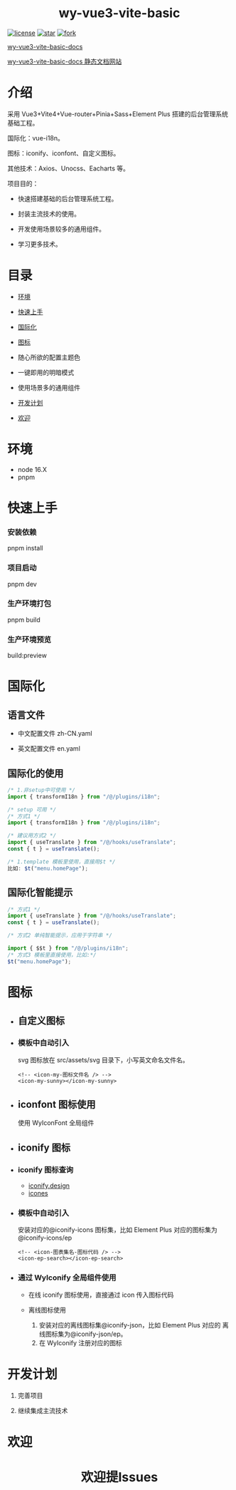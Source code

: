 <h1 align="center">wy-vue3-vite-basic</h1>

[![license](https://img.shields.io/badge/license-MIT-green)](LICENSE)
<a href='https://gitee.com/little-star227/wy-vue3-vite-basic/stargazers'><img src='https://gitee.com/little-star227/wy-vue3-vite-basic/badge/star.svg?theme=dark' alt='star'></img></a>
<a href='https://gitee.com/little-star227/wy-vue3-vite-basic/members'><img src='https://gitee.com/little-star227/wy-vue3-vite-basic/badge/fork.svg?theme=dark' alt='fork'></img></a>

[wy-vue3-vite-basic-docs](https://gitee.com/little-star227/wy-vue3-vite-basic-docs)

[wy-vue3-vite-basic-docs 静态文档网站](http://little-star227.gitee.io/wy-vue3-vite-basic-docs/)

# 介绍

采用 Vue3+Vite4+Vue-router+Pinia+Sass+Element Plus 搭建的后台管理系统基础工程。

国际化：vue-i18n。

图标：iconify、iconfont、自定义图标。

其他技术：Axios、Unocss、Eacharts 等。

项目目的：

- 快速搭建基础的后台管理系统工程。

- 封装主流技术的使用。

- 开发使用场景较多的通用组件。

- 学习更多技术。

# 目录

- [环境](#环境)

- [快速上手](#快速上手)

- [国际化](#国际化)

- [图标](#图标)

- 随心所欲的配置主题色

- 一键即用的明暗模式

- 使用场景多的通用组件

- [开发计划](#开发计划)

- [欢迎](#欢迎)

# 环境

- node 16.X
- pnpm

# 快速上手

### 安装依赖

pnpm install

### 项目启动

pnpm dev

### 生产环境打包

pnpm build

### 生产环境预览

build:preview

# 国际化

## 语言文件

- 中文配置文件 zh-CN.yaml

- 英文配置文件 en.yaml

## 国际化的使用

```ts
/* 1.非setup中可使用 */
import { transformI18n } from "/@/plugins/i18n";
```

```ts
/* setup 可用 */
/* 方式1 */
import { transformI18n } from "/@/plugins/i18n";

/* 建议用方式2 */
import { useTranslate } from "/@/hooks/useTranslate";
const { t } = useTranslate();
```

```ts
/* 1.template 模板里使用，直接用$t */
比如: $t("menu.homePage");
```

## 国际化智能提示

```ts
/* 方式1 */
import { useTranslate } from "/@/hooks/useTranslate";
const { t } = useTranslate();

/* 方式2 单纯智能提示，应用于字符串 */

import { $$t } from "/@/plugins/i18n";
/* 方式3 模板里直接使用，比如:*/
$t("menu.homePage");
```

# 图标

- ## 自定义图标

- ### 模板中自动引入

  svg 图标放在 src/assets/svg 目录下，小写英文命名文件名。

  ```vue
  <!-- <icon-my-图标文件名 /> -->
  <icon-my-sunny></icon-my-sunny>
  ```

- ## iconfont 图标使用

  使用 WyIconFont 全局组件

- ## iconify 图标

- ### iconify 图标查询

  - [iconify.design](https://icon-sets.iconify.design/)
  - [icones](https://icones.js.org/)

- ### 模板中自动引入

  安装对应的@iconify-icons 图标集，比如 Element Plus 对应的图标集为@iconify-icons/ep

  ```vue
  <!-- <icon-图表集名-图标代码 /> -->
  <icon-ep-search></icon-ep-search>
  ```

- ### 通过 WyIconify 全局组件使用

  - 在线 iconify 图标使用，直接通过 icon 传入图标代码

  - 离线图标使用
    1. 安装对应的离线图标集@iconify-json，比如 Element Plus 对应的 离线图标集为@iconify-json/ep。
    2. 在 WyIconify 注册对应的图标

# 开发计划

1. 完善项目

2. 继续集成主流技术

# 欢迎

<h1 align="center">欢迎提Issues</h1>
